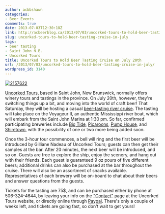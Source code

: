 ```yaml
---
author: acbbshawn
categories:
- Beer Events
comments: true
date: 2013-07-03T12:30:18Z
link: http://acbeerblog.ca/2013/07/03/uncorked-tours-to-hold-beer-tasting-cruise-in-july/
slug: uncorked-tours-to-hold-beer-tasting-cruise-in-july
tags:
- beer tasting
- Saint John N.B.
- Uncorked Tours
title: Uncorked Tours to Hold Beer Tasting Cruise on July 20th
url: /2013/07/03/uncorked-tours-to-hold-beer-tasting-cruise-in-july/
wordpress_id: 3140
---
```


[![2157622](http://acbeerblog.ca/wp-content/uploads/2013/07/2157622.jpg)](http://acbeerblog.ca/wp-content/uploads/2013/07/2157622.jpg)

[Uncorked Tours](http://www.uncorkednb.com/index.html), based in Saint John, New Brunswick, normally offers winery tours and tastings in the province. On July 20th, however, they're switching things up a bit, and moving into the world of craft beer! That Saturday, they will be hosting a casual [beer-tasting river cruise](http://www.uncorkednb.com/events.html). The tasting will take place on  the Voyageur II, an authentic Mississippi river boat, which will embark from the Saint John Marina at 1:30 pm. So far, confirmed participating breweries include [Big Tide](https://www.facebook.com/pages/Big-Tide-Brewing-Co/301456876447), [Picaroons](https://www.facebook.com/picaroons), [Pump House](http://www.pumphousebrewery.ca/), and [Shiretown](https://www.facebook.com/shiretown), with the possibility of one or two more being added soon.

Once the 3-hour tour commences, a bell will ring and the first beer will be introduced by Gilliane Nadeau of Uncorked Tours; guests can then get their samples at the bar.  After 20 minutes, the next beer will be introduced, and so on. Guests are free to explore the ship, enjoy the scenery, and hang out with their friends. Each guest is guaranteed 9 oz pours of  five different beers; additional drinks can also be purchased at the bar throughout the cruise. There will also be an assortment of snacks available. Representatives of each brewery will be on-board to chat about their beers and answer questions from the guests.

Tickets for the tasting are 75$, and can be purchased either by phone at 506-324-4644, by leaving your info on the ["Contact"](http://www.uncorkednb.com/contact.html) page at the Uncorked Tours website, or directly online through [Paypal](50a222a57771920b6a3d7b606239e4d529b525e0b7e69bf0224adecfb0124e9b61f737ba21b081988da7a3c03e3ee25661350b6a36dba24a). There's only a couple of weeks left, and tickets are going fast, so don't wait to get yours!
